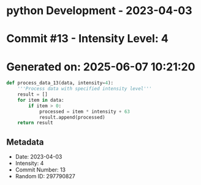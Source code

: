 ﻿# python Development - 2023-04-03
# Commit #13 - Intensity Level: 4
# Generated on: 2025-06-07 10:21:20
```python
def process_data_13(data, intensity=4):
    '''Process data with specified intensity level'''
    result = []
    for item in data:
        if item > 0:
            processed = item * intensity + 63
            result.append(processed)
    return result
```
## Metadata
- Date: 2023-04-03
- Intensity: 4
- Commit Number: 13
- Random ID: 297790827
